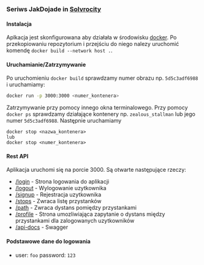 ### Seriws JakDojade in [Solvrocity](https://github.com/Solvro/rekrutacja)

#### Instalacja
Aplkacja jest skonfigurowana aby działała w środowisku [docker](https://www.docker.com/). Po przekopiowaniu repozytorium i przejściu do niego nalezy uruchomić komendę `docker build --network host .`.

#### Uruchamianie/Zatrzymywanie
Po uruchomieniu `docker build` sprawdzamy numer obrazu np. `5d5c3adf6988` i uruchamiamy:
```bash
docker run -p 3000:3000 <numer_kontenera>
```
Zatrzymywanie przy pomocy innego okna terminalowego. Przy pomocy `docker ps` sprawdzamy działające kontenery np. `zealous_stallman` lub jego numer `5d5c3adf6988`. Następnie uruchamiamy
```
docker stop <nazwa_kontenera>
lub
docker stop <numer_kontenera>
```

#### Rest API
Aplikacja uruchomi się na porcie 3000. Są otwarte następujące rzeczy:
* [/login](127.0.0.1:3000/login) - Strona logowania do aplikacji
* [/logout](127.0.0.1:3000/logout) - Wylogowanie uzytkownika
* [/signup](127.0.0.1:3000/signup) - Rejestracja uzytkownika
* [/stops](127.0.0.1:3000/stops) - Zwraca listę przystanków
* [/path](127.0.0.1:3000/path) - Zwraca dystans pomiędzy przystankami
* [/profile](127.0.0.1:3000/path) - Strona umozliwiająca zapytanie o dystans między przystankami dla zalogowanych uzytkowników
* [/api-docs](127.0.0.1:3000/api-docs) - Swagger



#### Podstawowe dane do logowania
* user: `foo` password: `123`

